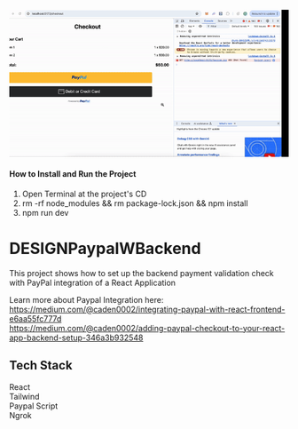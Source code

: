 ![](https://github.com/Caden0002/DESIGNPaypalWBackend/blob/main/paypalbackend.gif)

#### How to Install and Run the Project ####
1. Open Terminal at the project's CD<br />
2. rm -rf node_modules && rm package-lock.json && npm install<br />
3. npm run dev<br />


# DESIGNPaypalWBackend
This project shows how to set up the backend payment validation check with PayPal integration of a React Application<br />

Learn more about Paypal Integration here:<br />
https://medium.com/@caden0002/integrating-paypal-with-react-frontend-e6aa55fc777d<br />
https://medium.com/@caden0002/adding-paypal-checkout-to-your-react-app-backend-setup-346a3b932548

## Tech Stack ##
React<br />
Tailwind<br />
Paypal Script<br />
Ngrok<br />




